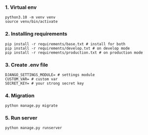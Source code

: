 
### 1. Virtual env
```
python3.10 -m venv venv
source venv/bin/activate
```

### 2. Installing requirements

```
pip install -r requirements/base.txt # install for both
pip install -r requirements/develop.txt # on develop mode
pip install -r requirements/production.txt # on production mode
```

### 3. Create .env file
```
DJANGO_SETTINGS_MODULE= # settings module
CUSTOM_VAR= # custom var
SECRET_KEY= # your strong secret key

```
### 4. Migration
```
python manage.py migrate
```

### 5. Run server
```
python manage.py runserver
```